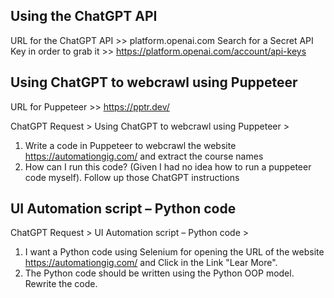 ## Using the ChatGPT API
URL for the ChatGPT API >> platform.openai.com
Search for a Secret API Key in order to grab it >> https://platform.openai.com/account/api-keys

## Using ChatGPT to webcrawl using Puppeteer
URL for Puppeteer >> https://pptr.dev/

ChatGPT Request > Using ChatGPT to webcrawl using Puppeteer > 
1. Write a code in Puppeteer to webcrawl the website https://automationgig.com/ and extract the course names
2. How can I run this code? (Given I had no idea how to run a puppeteer code myself). Follow up those ChatGPT instructions

## UI Automation script – Python code
ChatGPT Request > UI Automation script – Python code > 
1. I want a Python code using Selenium for opening the URL of the website https://automationgig.com/ and Click in the
Link "Lear More".
2. The Python code should be written using the Python OOP model. Rewrite the code.
